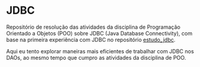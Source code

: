 # JDBC
Repositório de resolução das atividades da disciplina de Programação Orientado a Objetos (POO) sobre JDBC (Java Database Connectivity), com base na primeira experiência com JDBC no repositório [estudo_jdbc](https://github.com/Nicolas-albu/estudo_jdbc).

Aqui eu tento explorar maneiras mais eficientes de trabalhar com JDBC nos DAOs, ao mesmo tempo que cumpro as atividades da disciplina de POO.
